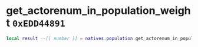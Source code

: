 # get_actorenum_in_population_weight `0xEDD44891`

```lua
local result --[[ number ]] = natives.population.get_actorenum_in_population_weight(_unk0 --[[ number ]], _unk1 --[[ number ]])
```